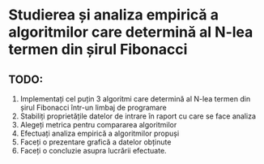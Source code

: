 # Studierea și analiza empirică a algoritmilor care determină al N-lea termen din șirul Fibonacci

## TODO:

1. Implementați cel puțin 3 algoritmi care determină al N-lea termen din șirul Fibonacci într-un limbaj de programare
2. Stabiliți proprietățile datelor de intrare în raport cu care se face analiza
3. Alegeți metrica pentru compararea algoritmilor
4. Efectuați analiza empirică a algoritmilor propuși
5. Faceți o prezentare grafică a datelor obținute
6. Faceți o concluzie asupra lucrării efectuate.